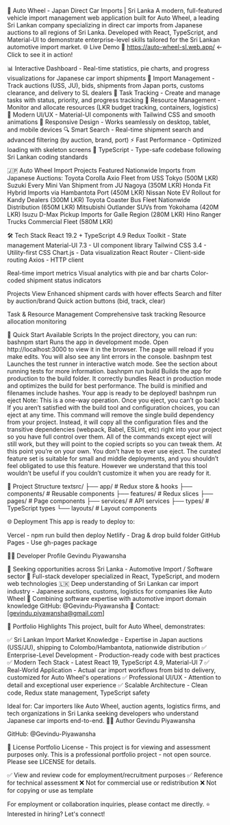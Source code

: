 🚗 Auto Wheel - Japan Direct Car Imports | Sri Lanka
A modern, full-featured vehicle import management web application built for Auto Wheel, a leading Sri Lankan company specializing in direct car imports from Japanese auctions to all regions of Sri Lanka. Developed with React, TypeScript, and Material-UI to demonstrate enterprise-level skills tailored for the Sri Lankan automotive import market.
🌐 Live Demo
🚀 https://auto-wheel-sl.web.app/ ← Click to see it in action!

📊 Interactive Dashboard - Real-time statistics, pie charts, and progress visualizations for Japanese car import shipments
🚢 Import Management - Track auctions (USS, JU), bids, shipments from Japan ports, customs clearance, and delivery to SL dealers
📝 Task Tracking - Create and manage tasks with status, priority, and progress tracking
💼 Resource Management - Monitor and allocate resources (LKR budget tracking, containers, logistics)
🎨 Modern UI/UX - Material-UI components with Tailwind CSS and smooth animations
📱 Responsive Design - Works seamlessly on desktop, tablet, and mobile devices
🔍 Smart Search - Real-time shipment search and advanced filtering (by auction, brand, port)
⚡ Fast Performance - Optimized loading with skeleton screens
🎯 TypeScript - Type-safe codebase following Sri Lankan coding standards

🇯🇵 Auto Wheel Import Projects Featured
Nationwide Imports from Japanese Auctions:
Toyota Corolla Axio Fleet from USS Tokyo (500M LKR)
Suzuki Every Mini Van Shipment from JU Nagoya (350M LKR)
Honda Fit Hybrid Imports via Hambantota Port (450M LKR)
Nissan Note EV Rollout for Kandy Dealers (300M LKR)
Toyota Coaster Bus Fleet Nationwide Distribution (650M LKR)
Mitsubishi Outlander SUVs from Yokohama (420M LKR)
Isuzu D-Max Pickup Imports for Galle Region (280M LKR)
Hino Ranger Trucks Commercial Fleet (580M LKR)

🛠️ Tech Stack
React 19.2 + TypeScript 4.9
Redux Toolkit - State management
Material-UI 7.3 - UI component library
Tailwind CSS 3.4 - Utility-first CSS
Chart.js - Data visualization
React Router - Client-side routing
Axios - HTTP client

Real-time import metrics
Visual analytics with pie and bar charts
Color-coded shipment status indicators

Projects View
Enhanced shipment cards with hover effects
Search and filter by auction/brand
Quick action buttons (bid, track, clear)

Task & Resource Management
Comprehensive task tracking
Resource allocation monitoring

🚀 Quick Start
Available Scripts
In the project directory, you can run:
bashnpm start
Runs the app in development mode.
Open http://localhost:3000 to view it in the browser.
The page will reload if you make edits.
You will also see any lint errors in the console.
bashnpm test
Launches the test runner in interactive watch mode.
See the section about running tests for more information.
bashnpm run build
Builds the app for production to the build folder.
It correctly bundles React in production mode and optimizes the build for best performance.
The build is minified and filenames include hashes.
Your app is ready to be deployed!
bashnpm run eject
Note: This is a one-way operation. Once you eject, you can’t go back!
If you aren’t satisfied with the build tool and configuration choices, you can eject at any time. This command will remove the single build dependency from your project.
Instead, it will copy all the configuration files and the transitive dependencies (webpack, Babel, ESLint, etc) right into your project so you have full control over them. All of the commands except eject will still work, but they will point to the copied scripts so you can tweak them. At this point you’re on your own.
You don’t have to ever use eject. The curated feature set is suitable for small and middle deployments, and you shouldn’t feel obligated to use this feature. However we understand that this tool wouldn’t be useful if you couldn’t customize it when you are ready for it.

📁 Project Structure
textsrc/
├── app/               # Redux store & hooks
├── components/        # Reusable components
├── features/          # Redux slices
├── pages/             # Page components
├── services/          # API services
├── types/             # TypeScript types
└── layouts/           # Layout components

🌐 Deployment
This app is ready to deploy to:

Vercel - npm run build then deploy
Netlify - Drag & drop build folder
GitHub Pages - Use gh-pages package

👨‍💻 Developer Profile
Gevindu Piyawansha

🎯 Seeking opportunities across Sri Lanka - Automotive Import / Software sector
💼 Full-stack developer specialized in React, TypeScript, and modern web technologies
🇱🇰 Deep understanding of Sri Lankan car import industry - Japanese auctions, customs, logistics for companies like Auto Wheel
🚗 Combining software expertise with automotive import domain knowledge
GitHub: @Gevindu-Piyawansha
📧 Contact: [gevindu.piyawansha@gmail.com]

🎯 Portfolio Highlights
This project, built for Auto Wheel, demonstrates:

✅ Sri Lankan Import Market Knowledge - Expertise in Japan auctions (USS/JU), shipping to Colombo/Hambantota, nationwide distribution
✅ Enterprise-Level Development - Production-ready code with best practices
✅ Modern Tech Stack - Latest React 19, TypeScript 4.9, Material-UI 7
✅ Real-World Application - Actual car import workflows from bid to delivery, customized for Auto Wheel's operations
✅ Professional UI/UX - Attention to detail and exceptional user experience
✅ Scalable Architecture - Clean code, Redux state management, TypeScript safety

Ideal for: Car importers like Auto Wheel, auction agents, logistics firms, and tech organizations in Sri Lanka seeking developers who understand Japanese car imports end-to-end.
👨‍💻 Author
Gevindu Piyawansha

GitHub: @Gevindu-Piyawansha

📝 License
Portfolio License - This project is for viewing and assessment purposes only.
This is a professional portfolio project - not open source. Please see LICENSE for details.

✅ View and review code for employment/recruitment purposes
✅ Reference for technical assessment
❌ Not for commercial use or redistribution
❌ Not for copying or use as template

For employment or collaboration inquiries, please contact me directly.
⭐ Interested in hiring? Let's connect!
